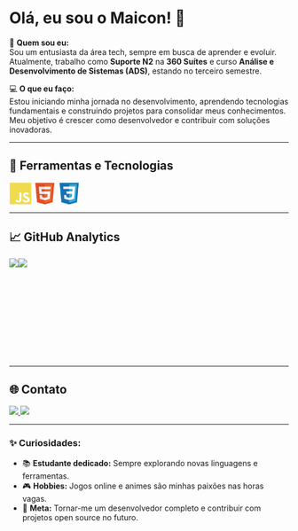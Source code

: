 # Olá, eu sou o Maicon! 👋  

🎯 **Quem sou eu:**  
Sou um entusiasta da área tech, sempre em busca de aprender e evoluir. Atualmente, trabalho como **Suporte N2** na **360 Suítes** e curso **Análise e Desenvolvimento de Sistemas (ADS)**, estando no terceiro semestre.

💻 **O que eu faço:**  
Estou iniciando minha jornada no desenvolvimento, aprendendo tecnologias fundamentais e construindo projetos para consolidar meus conhecimentos. Meu objetivo é crescer como desenvolvedor e contribuir com soluções inovadoras.

---

## 🚀 Ferramentas e Tecnologias

<div style="display: inline_block">
  <img align="center" alt="JavaScript" height="40" width="40" src="https://raw.githubusercontent.com/devicons/devicon/master/icons/javascript/javascript-plain.svg">
  <img align="center" alt="HTML5" height="40" width="40" src="https://raw.githubusercontent.com/devicons/devicon/master/icons/html5/html5-original.svg">
  <img align="center" alt="CSS3" height="40" width="40" src="https://raw.githubusercontent.com/devicons/devicon/master/icons/css3/css3-original.svg">
</div>

---

## 📈 GitHub Analytics

<div style="display: flex; flex-direction: row;">
  <img height="180em" src="https://github-readme-stats.vercel.app/api?username=ACMaic&show_icons=true&theme=tokyonight&include_all_commits=true&count_private=true"/>
  <img height="180em" src="https://github-readme-stats.vercel.app/api/top-langs/?username=ACMaic&layout=compact&langs_count=6&theme=tokyonight"/>
</div>

---

## 🌐 Contato  

<div>
  <a href="https://instagram.com/maic_ac" target="_blank">
    <img src="https://img.shields.io/badge/-Instagram-%23E4405F?style=for-the-badge&logo=instagram&logoColor=white" target="_blank">
  </a>
  <a href="https://www.linkedin.com/in/maicon-almeida-75513bb2/" target="_blank">
    <img src="https://img.shields.io/badge/-LinkedIn-%230077B5?style=for-the-badge&logo=linkedin&logoColor=white" target="_blank">
  </a>
</div>

---

### ✨ Curiosidades:  
- 📚 **Estudante dedicado:** Sempre explorando novas linguagens e ferramentas.  
- 🎮 **Hobbies:** Jogos online e animes são minhas paixões nas horas vagas.  
- 🌟 **Meta:** Tornar-me um desenvolvedor completo e contribuir com projetos open source no futuro.  
